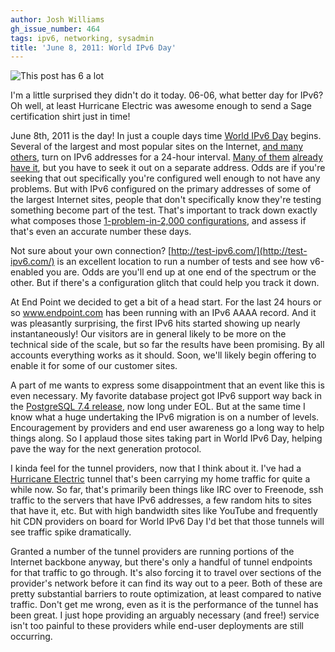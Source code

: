 ```yaml
---
author: Josh Williams
gh_issue_number: 464
tags: ipv6, networking, sysadmin
title: 'June 8, 2011: World IPv6 Day'
---
```


<img alt="This post has 6 a lot" border="0" src="http://joshwilliams.name/ipv6/hev6certshirt.jpg"/>

I'm a little surprised they didn't do it today.  06-06, what better day for IPv6?  Oh well, at least Hurricane Electric was awesome enough to send a Sage certification shirt just in time!

June 8th, 2011 is the day!  In just a couple days time [World IPv6 Day](http://www.worldipv6day.org/) begins.  Several of the largest and most popular sites on the Internet, [and many others](http://www.worldipv6day.org/participants/), turn on IPv6 addresses for a 24-hour interval.  [Many of them](http://ipv6.google.com/) [already have it](http://www.v6.facebook.com/), but you have to seek it out on a separate address.  Odds are if you're seeking that out specifically you're configured well enough to not have any problems.  But with IPv6 configured on the primary addresses of some of the largest Internet sites, people that don't specifically know they're testing something become part of the test.  That's important to track down exactly what composes those [1-problem-in-2,000 configurations](http://www.facebook.com/notes/facebook-engineering/world-ipv6-day-solving-the-ip-address-chicken-and-egg-challenge/484445583919), and assess if that's even an accurate number these days.

Not sure about your own connection?  [http://test-ipv6.com/](http://test-ipv6.com/) is an excellent location to run a number of tests and see how v6-enabled you are.  Odds are you'll end up at one end of the spectrum or the other.  But if there's a configuration glitch that could help you track it down.

At End Point we decided to get a bit of a head start.  For the last 24 hours or so www.endpoint.com has been running with an IPv6 AAAA record.  And it was pleasantly surprising, the first IPv6 hits started showing up nearly instantaneously!  Our visitors are in general likely to be more on the technical side of the scale, but so far the results have been promising.  By all accounts everything works as it should.  Soon, we'll likely begin offering to enable it for some of our customer sites.

A part of me wants to express some disappointment that an event like this is even necessary.  My favorite database project got IPv6 support way back in the [PostgreSQL 7.4 release](http://www.postgresql.org/docs/9.0/static/release-7-4.html), now long under EOL.  But at the same time I know what a huge undertaking the IPv6 migration is on a number of levels.  Encouragement by providers and end user awareness go a long way to help things along.  So I applaud those sites taking part in World IPv6 Day, helping pave the way for the next generation protocol.

I kinda feel for the tunnel providers, now that I think about it.  I've had a [Hurricane Electric](http://tunnelbroker.net/) tunnel that's been carrying my home traffic for quite a while now.  So far, that's primarily been things like IRC over to Freenode, ssh traffic to the servers that have IPv6 addresses, a few random hits to sites that have it, etc.  But with high bandwidth sites like YouTube and frequently hit CDN providers on board for World IPv6 Day I'd bet that those tunnels will see traffic spike dramatically.

Granted a number of the tunnel providers are running portions of the Internet backbone anyway, but there's only a handful of tunnel endpoints for that traffic to go through.  It's also forcing it to travel over sections of the provider's network before it can find its way out to a peer.  Both of these are pretty substantial barriers to route optimization, at least compared to native traffic.  Don't get me wrong, even as it is the performance of the tunnel has been great.  I just hope providing an arguably necessary (and free!) service isn't too painful to these providers while end-user deployments are still occurring.

